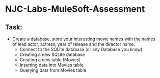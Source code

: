 # NJC-Labs-MuleSoft-Assessment
## Task:
* Create a database, store your interesting movie names with the names of lead actor, actress, year of release and the director name.
    * Connect to the SQLite database (or any Database you know)
    * Creating a new SQLite database 
    * Creating a new table (Movies)
    * Inserting data into Movies table
    * Querying data from Movies table 
